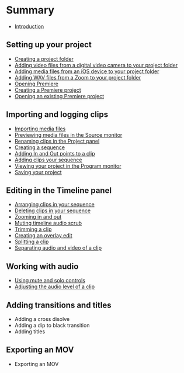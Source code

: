 # Summary

* [Introduction](README.md)

## Setting up your project
* [Creating a project folder](creating-a-project-folder.md)
* [Adding video files from a digital video camera to your project folder](adding-media-from-a-video-camera.md)
* [Adding media files from an iOS device to your project folder](adding-media-from-an-ios-device.md)
* [Adding WAV files from a Zoom to your project folder](adding-wav-files-from-a-zoom.md)
* [Opening Premiere](opening-premiere.md)
* [Creating a Premiere project](creating-a-premiere-project-file.md)
* [Opening an existing Premiere project](opening-an-existing-premiere-project.md)

## Importing and logging clips
* [Importing media files](importing-media-files.md)
* [Previewing media files in the Source monitor](previewing-media-in-the-source-monitor.md)
* [Renaming clips in the Project panel](renaming-clips-in-the-project-panel.md)
* [Creating a sequence](creating-a-sequence.md)
* [Adding In and Out points to a clip](adding-in-and-out-points-to-clips.md)
* [Adding clips your sequence](adding-clips-to-the-timeline.md)
* [Viewing your project in the Program monitor](viewing-your-project-in-the-program-monitor.md)
* [Saving your project](saving-your-project.md)

## Editing in the Timeline panel
* [Arranging clips in your sequence](arranging-clips-in-your-sequence.md)
* [Deleting clips in your sequence](deleting-clips-in-your-sequence.md)
* [Zooming in and out](zooming-in-and-out.md)
* [Muting timeline audio scrub](muting-audio-scrubbing.md)
* [Trimming a clip](trimming-a-clip.md)
* [Creating an overlay edit](creating-an-overlay-edit.md)
* [Splitting a clip](splitting-a-clip.md)
* [Separating audio and video of a clip](separating-audio-and-video-of-a-clip.md)

## Working with audio
* [Using mute and solo controls](using-mute-and-solo-controls.md)
* [Adjusting the audio level of a clip](adjusting-the-audio-level-of-a-clip.md)

## Adding transitions and titles
* Adding a cross disolve
* Adding a dip to black transition
* Adding titles

## Exporting an MOV
* Exporting an MOV


